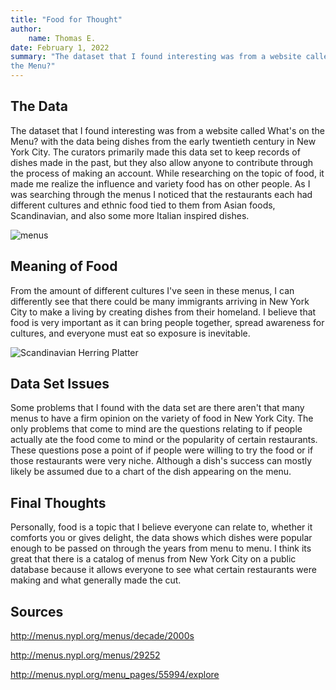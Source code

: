 ```yaml
---
title: "Food for Thought"
author:
    name: Thomas E.
date: February 1, 2022
summary: "The dataset that I found interesting was from a website called What's on
the Menu?"
---
```


## The Data

The dataset that I found interesting was from a website called What's on
the Menu? with the data being dishes from the early twentieth century in
New York City. The curators primarily made this data set to keep records
of dishes made in the past, but they also allow anyone to contribute
through the process of making an account. While researching on the topic
of food, it made me realize the influence and variety food has on other
people. As I was searching through the menus I noticed that the
restaurants each had different cultures and ethnic food tied to them
from Asian foods, Scandinavian, and also some more Italian inspired
dishes.

![menus](../../../../../humdata22/img/te150-fig1-blog1.png)

## Meaning of Food

From the amount of different cultures I've seen in these menus, I can
differently see that there could be many immigrants arriving in New York
City to make a living by creating dishes from their homeland. I believe
that food is very important as it can bring people together, spread
awareness for cultures, and everyone must eat so exposure is inevitable.

![Scandinavian Herring Platter](../../../../../humdata22/img/te150-fig2-blog1.png)

## Data Set Issues

Some problems that I found with the data set are there aren't that many
menus to have a firm opinion on the variety of food in New York City.
The only problems that come to mind are the questions relating to if
people actually ate the food come to mind or the popularity of certain
restaurants. These questions pose a point of if people were willing to
try the food or if those restaurants were very niche. Although a dish's
success can mostly likely be assumed due to a chart of the dish
appearing on the menu.

## Final Thoughts

Personally, food is a topic that I believe everyone can relate to,
whether it comforts you or gives delight, the data shows which dishes
were popular enough to be passed on through the years from menu to menu.
I think its great that there is a catalog of menus from New York City on
a public database because it allows everyone to see what certain
restaurants were making and what generally made the cut.

## Sources

<http://menus.nypl.org/menus/decade/2000s>

<http://menus.nypl.org/menus/29252>

<http://menus.nypl.org/menu_pages/55994/explore>
